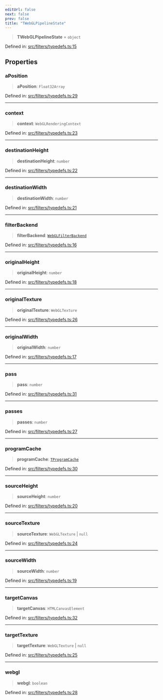 ```yaml
---
editUrl: false
next: false
prev: false
title: "TWebGLPipelineState"
---
```


> **TWebGLPipelineState** = `object`

Defined in: [src/filters/typedefs.ts:15](https://github.com/fabricjs/fabric.js/blob/9a792f4b7b8031f02ec7ea4ce8c99f810e45cfec/src/filters/typedefs.ts#L15)

## Properties

### aPosition

> **aPosition**: `Float32Array`

Defined in: [src/filters/typedefs.ts:29](https://github.com/fabricjs/fabric.js/blob/9a792f4b7b8031f02ec7ea4ce8c99f810e45cfec/src/filters/typedefs.ts#L29)

***

### context

> **context**: `WebGLRenderingContext`

Defined in: [src/filters/typedefs.ts:23](https://github.com/fabricjs/fabric.js/blob/9a792f4b7b8031f02ec7ea4ce8c99f810e45cfec/src/filters/typedefs.ts#L23)

***

### destinationHeight

> **destinationHeight**: `number`

Defined in: [src/filters/typedefs.ts:22](https://github.com/fabricjs/fabric.js/blob/9a792f4b7b8031f02ec7ea4ce8c99f810e45cfec/src/filters/typedefs.ts#L22)

***

### destinationWidth

> **destinationWidth**: `number`

Defined in: [src/filters/typedefs.ts:21](https://github.com/fabricjs/fabric.js/blob/9a792f4b7b8031f02ec7ea4ce8c99f810e45cfec/src/filters/typedefs.ts#L21)

***

### filterBackend

> **filterBackend**: [`WebGLFilterBackend`](/api/classes/webglfilterbackend/)

Defined in: [src/filters/typedefs.ts:16](https://github.com/fabricjs/fabric.js/blob/9a792f4b7b8031f02ec7ea4ce8c99f810e45cfec/src/filters/typedefs.ts#L16)

***

### originalHeight

> **originalHeight**: `number`

Defined in: [src/filters/typedefs.ts:18](https://github.com/fabricjs/fabric.js/blob/9a792f4b7b8031f02ec7ea4ce8c99f810e45cfec/src/filters/typedefs.ts#L18)

***

### originalTexture

> **originalTexture**: `WebGLTexture`

Defined in: [src/filters/typedefs.ts:26](https://github.com/fabricjs/fabric.js/blob/9a792f4b7b8031f02ec7ea4ce8c99f810e45cfec/src/filters/typedefs.ts#L26)

***

### originalWidth

> **originalWidth**: `number`

Defined in: [src/filters/typedefs.ts:17](https://github.com/fabricjs/fabric.js/blob/9a792f4b7b8031f02ec7ea4ce8c99f810e45cfec/src/filters/typedefs.ts#L17)

***

### pass

> **pass**: `number`

Defined in: [src/filters/typedefs.ts:31](https://github.com/fabricjs/fabric.js/blob/9a792f4b7b8031f02ec7ea4ce8c99f810e45cfec/src/filters/typedefs.ts#L31)

***

### passes

> **passes**: `number`

Defined in: [src/filters/typedefs.ts:27](https://github.com/fabricjs/fabric.js/blob/9a792f4b7b8031f02ec7ea4ce8c99f810e45cfec/src/filters/typedefs.ts#L27)

***

### programCache

> **programCache**: [`TProgramCache`](/api/type-aliases/tprogramcache/)

Defined in: [src/filters/typedefs.ts:30](https://github.com/fabricjs/fabric.js/blob/9a792f4b7b8031f02ec7ea4ce8c99f810e45cfec/src/filters/typedefs.ts#L30)

***

### sourceHeight

> **sourceHeight**: `number`

Defined in: [src/filters/typedefs.ts:20](https://github.com/fabricjs/fabric.js/blob/9a792f4b7b8031f02ec7ea4ce8c99f810e45cfec/src/filters/typedefs.ts#L20)

***

### sourceTexture

> **sourceTexture**: `WebGLTexture` \| `null`

Defined in: [src/filters/typedefs.ts:24](https://github.com/fabricjs/fabric.js/blob/9a792f4b7b8031f02ec7ea4ce8c99f810e45cfec/src/filters/typedefs.ts#L24)

***

### sourceWidth

> **sourceWidth**: `number`

Defined in: [src/filters/typedefs.ts:19](https://github.com/fabricjs/fabric.js/blob/9a792f4b7b8031f02ec7ea4ce8c99f810e45cfec/src/filters/typedefs.ts#L19)

***

### targetCanvas

> **targetCanvas**: `HTMLCanvasElement`

Defined in: [src/filters/typedefs.ts:32](https://github.com/fabricjs/fabric.js/blob/9a792f4b7b8031f02ec7ea4ce8c99f810e45cfec/src/filters/typedefs.ts#L32)

***

### targetTexture

> **targetTexture**: `WebGLTexture` \| `null`

Defined in: [src/filters/typedefs.ts:25](https://github.com/fabricjs/fabric.js/blob/9a792f4b7b8031f02ec7ea4ce8c99f810e45cfec/src/filters/typedefs.ts#L25)

***

### webgl

> **webgl**: `boolean`

Defined in: [src/filters/typedefs.ts:28](https://github.com/fabricjs/fabric.js/blob/9a792f4b7b8031f02ec7ea4ce8c99f810e45cfec/src/filters/typedefs.ts#L28)
